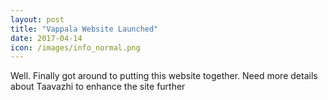 ```yaml
---
layout: post
title: "Vappala Website Launched"
date: 2017-04-14
icon: /images/info_normal.png
---
```


Well. Finally got around to putting this website together. Need more details about Taavazhi to enhance the site further
